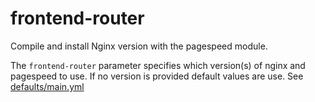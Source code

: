 # frontend-router

Compile and install Nginx version with the pagespeed module.

The `frontend-router` parameter specifies which version(s) of nginx and pagespeed to use.
If no version is provided default values are use. See [defaults/main.yml](defaults/main.yml)
